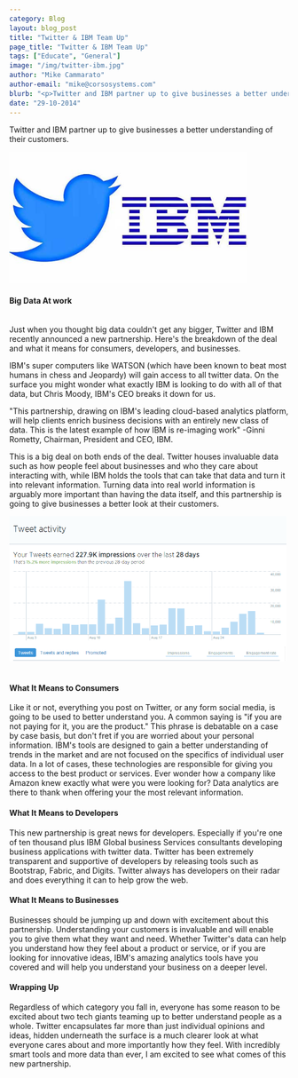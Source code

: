 ```yaml
---
category: Blog
layout: blog_post
title: "Twitter & IBM Team Up"
page_title: "Twitter & IBM Team Up"
tags: ["Educate", "General"]
image: "/img/twitter-ibm.jpg"
author: "Mike Cammarato"
author-email: "mike@corsosystems.com"
blurb: "<p>Twitter and IBM partner up to give businesses a better understanding of how their customers feel.</p>"
date: "29-10-2014"
---
```


<p>Twitter and IBM partner up to give businesses a better understanding of their customers.</p>

<img src="/img/twitter-ibm.jpg" width="430px"/>
<br/>
<h4>Big Data At work</h4>
<br>Just when you thought big data couldn't get any bigger, Twitter and IBM recently announced a new partnership. Here's the breakdown of the deal and what it means for consumers, developers, and businesses.

<p>IBM's super computers like WATSON (which have been known to beat most humans in chess and Jeopardy) will gain access to all twitter data. On the surface you might wonder what exactly IBM is looking to do with all of that data, but Chris Moody, IBM's CEO breaks it down for us.</p>
<p>"This partnership, drawing on IBM's leading cloud-based analytics platform, will help clients enrich business decisions with an entirely new class of data. This is the latest example of how IBM is re-imaging work" -Ginni Rometty, Chairman, President and CEO, IBM.</p>

<p>This is a big deal on both ends of the deal. Twitter houses invaluable data such as how people feel about businesses and who they care about interacting with, while IBM holds the tools that can take that data and turn it into relevant information. Turning data into real world information is arguably more important than having the data itself, and this partnership is going to give businesses a better look at their customers.</p>

<img src="/img/twitterstats.png" width="500px"/>
<br>
<br />

<h4>What It Means to Consumers</h4>

<p>Like it or not, everything you post on Twitter, or any form social media, is going to be used to better understand you. A common saying is "if you are not paying for it, you are the product." This phrase is debatable on a case by case basis, but don't fret if you are worried about your personal information. IBM's tools are designed to gain a better understanding of trends in the market and are not focused on the specifics of individual user data. In a lot of cases, these technologies are responsible for giving you access to the best product or services. Ever wonder how a company like Amazon knew exactly what were you were looking for? Data analytics are there to thank when offering your the most relevant information.</p>

<h4>What It Means to Developers</h4>

<p>This new partnership is great news for developers. Especially if you're one of ten thousand plus IBM Global business Services consultants developing business applications with twitter data. Twitter has been extremely transparent and supportive of developers by releasing tools such as Bootstrap, Fabric, and Digits. Twitter always has developers on their radar and does everything it can to help grow the web.</p>

<h4>What It Means to Businesses</h4>

<p>Businesses should be jumping up and down with excitement about this partnership. Understanding your customers is invaluable and will enable you to give them what they want and need. Whether Twitter's data can help you understand how they feel about a product or service, or if you are looking for innovative ideas, IBM's amazing analytics tools have you covered and will help you understand your business on a deeper level.</p>

<h4>Wrapping Up</h4>
<p>Regardless of which category you fall in, everyone has some reason to be excited about two tech giants teaming up to better understand people as a whole. Twitter encapsulates far more than just individual opinions and ideas, hidden underneath the surface is a much clearer look at what everyone cares about and more importantly how they feel. With incredibly smart tools and more data than ever, I am excited to see what comes of this new partnership.</p> 




